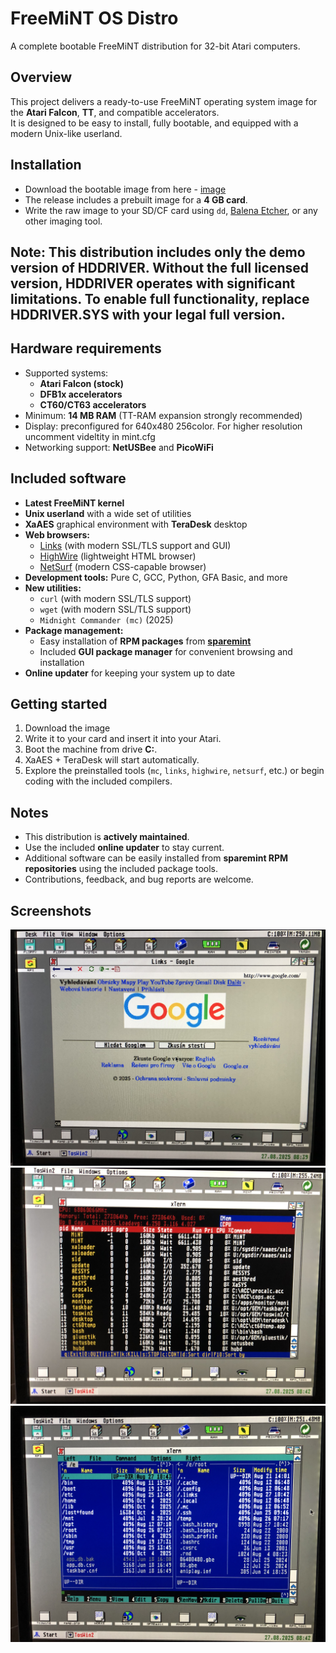 # FreeMiNT OS Distro
A complete bootable FreeMiNT distribution for 32-bit Atari computers.

## Overview
This project delivers a ready-to-use FreeMiNT operating system image for the **Atari Falcon**, **TT**, and compatible accelerators.  
It is designed to be easy to install, fully bootable, and equipped with a modern Unix-like userland.

## Installation
- Download the bootable image from here - [image](https://ns.mpsoftware.cz/filehosting/card.img)
- The release includes a prebuilt image for a **4 GB card**.  
- Write the raw image to your SD/CF card using `dd`, [Balena Etcher](https://etcher.balena.io), or any other imaging tool.  

## Note: This distribution includes only the demo version of HDDRIVER. Without the full licensed version, HDDRIVER operates with significant limitations. To enable full functionality, replace HDDRIVER.SYS with your legal full version.

## Hardware requirements
- Supported systems:  
  - **Atari Falcon (stock)**  
  - **DFB1x accelerators**  
  - **CT60/CT63 accelerators**  
- Minimum: **14 MB RAM** (TT-RAM expansion strongly recommended)  
- Display: preconfigured for 640x480 256color. For higher resolution uncomment videltity in mint.cfg
- Networking support: **NetUSBee** and **PicoWiFi**

## Included software
- **Latest FreeMiNT kernel**  
- **Unix userland** with a wide set of utilities  
- **XaAES** graphical environment with **TeraDesk** desktop  
- **Web browsers:**  
  - [Links](http://links.twibright.com/) (with modern SSL/TLS support and GUI)  
  - [HighWire](http://highwire.atari-users.net/) (lightweight HTML browser)  
  - [NetSurf](https://www.netsurf-browser.org/) (modern CSS-capable browser)  
- **Development tools:** Pure C, GCC, Python, GFA Basic, and more  
- **New utilities:**  
  - `curl` (with modern SSL/TLS support)
  - `wget` (with modern SSL/TLS support)
  - `Midnight Commander (mc)`  (2025) 
- **Package management:**  
  - Easy installation of **RPM packages** from **[sparemint](https://freemint.github.io/sparemint/sparemint/download.html)**  
  - Included **GUI package manager** for convenient browsing and installation  
- **Online updater** for keeping your system up to date

## Getting started
1. Download the image
2. Write it to your card and insert it into your Atari.  
3. Boot the machine from drive **C:**.  
4. XaAES + TeraDesk will start automatically.  
5. Explore the preinstalled tools (`mc`, `links`, `highwire`, `netsurf`, etc.) or begin coding with the included compilers.

## Notes
- This distribution is **actively maintained**.  
- Use the included **online updater** to stay current.  
- Additional software can be easily installed from **sparemint RPM repositories** using the included package tools.  
- Contributions, feedback, and bug reports are welcome.

## Screenshots 

![IMG_4926](screenshots/IMG_4926.jpeg)
![IMG_4927](screenshots/IMG_4927.jpeg)
![IMG_4929](screenshots/IMG_4929.jpeg)
